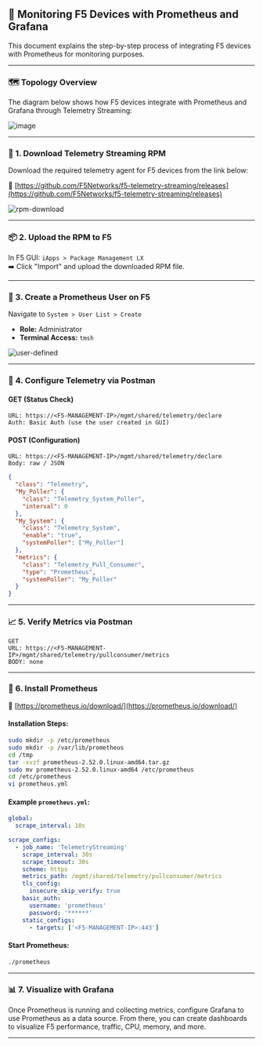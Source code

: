## 📡 Monitoring F5 Devices with Prometheus and Grafana

This document explains the step-by-step process of integrating F5 devices with Prometheus for monitoring purposes.

---

### 🗺️ Topology Overview

The diagram below shows how F5 devices integrate with Prometheus and Grafana through Telemetry Streaming:

![image](https://github.com/user-attachments/assets/ae4e6208-7157-4cce-99b5-0c7ba4a98ed2)

---

### 🔧 1. Download Telemetry Streaming RPM

Download the required telemetry agent for F5 devices from the link below:

🔗 [https://github.com/F5Networks/f5-telemetry-streaming/releases](https://github.com/F5Networks/f5-telemetry-streaming/releases)

![rpm-download](https://github.com/user-attachments/assets/44d41c5f-aa44-46a1-b6dc-c001cedc7798)

---

### 📦 2. Upload the RPM to F5

In F5 GUI: `iApps > Package Management LX`\
➡️ Click "Import" and upload the downloaded RPM file.

---

### 👤 3. Create a Prometheus User on F5

Navigate to `System > User List > Create`

- **Role:** Administrator
- **Terminal Access:** `tmsh`

![user-defined](https://github.com/user-attachments/assets/c7600f9d-9bac-43ef-96aa-278ebedf7c8c)

---

### 🔐 4. Configure Telemetry via Postman

#### GET (Status Check)

```
URL: https://<F5-MANAGEMENT-IP>/mgmt/shared/telemetry/declare  
Auth: Basic Auth (use the user created in GUI)
```

#### POST (Configuration)

```
URL: https://<F5-MANAGEMENT-IP>/mgmt/shared/telemetry/declare  
Body: raw / JSON  
```

```json
{
  "class": "Telemetry",
  "My_Poller": {
    "class": "Telemetry_System_Poller",
    "interval": 0
  },
  "My_System": {
    "class": "Telemetry_System",
    "enable": "true",
    "systemPoller": ["My_Poller"]
  },
  "metrics": {
    "class": "Telemetry_Pull_Consumer",
    "type": "Prometheus",
    "systemPoller": "My_Poller"
  }
}
```

---

### 📈 5. Verify Metrics via Postman

```
GET
URL: https://<F5-MANAGEMENT-IP>/mgmt/shared/telemetry/pullconsumer/metrics  
BODY: none
```

---

### 🚀 6. Install Prometheus

🔗 [https://prometheus.io/download/](https://prometheus.io/download/)

#### Installation Steps:

```bash
sudo mkdir -p /etc/prometheus
sudo mkdir -p /var/lib/prometheus
cd /tmp
tar -xvzf prometheus-2.52.0.linux-amd64.tar.gz
sudo mv prometheus-2.52.0.linux-amd64 /etc/prometheus
cd /etc/prometheus
vi prometheus.yml
```

#### Example `prometheus.yml`:

```yaml
global:
  scrape_interval: 10s

scrape_configs:
  - job_name: 'TelemetryStreaming'
    scrape_interval: 30s
    scrape_timeout: 30s
    scheme: https
    metrics_path: /mgmt/shared/telemetry/pullconsumer/metrics
    tls_config:
      insecure_skip_verify: true
    basic_auth:
      username: 'prometheus'
      password: '******'
    static_configs:
      - targets: ['<F5-MANAGEMENT-IP>:443']
```

#### Start Prometheus:

```bash
./prometheus
```

---

### 📊 7. Visualize with Grafana

Once Prometheus is running and collecting metrics, configure Grafana to use Prometheus as a data source.
From there, you can create dashboards to visualize F5 performance, traffic, CPU, memory, and more.

---

